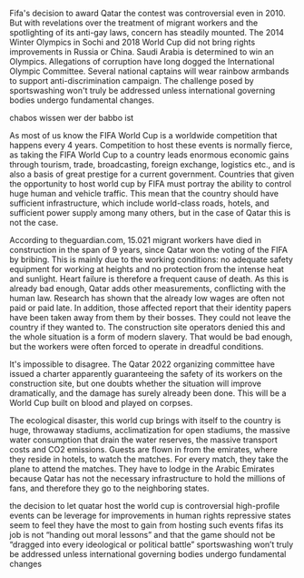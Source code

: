 
Fifa's decision to award Qatar the contest was controversial even in 2010. But with revelations over the treatment of migrant workers and the spotlighting of its anti-gay laws, concern has steadily mounted. The 2014 Winter Olympics in Sochi and 2018 World Cup did not bring rights improvements in Russia or China. Saudi Arabia is determined to win an Olympics. Allegations of corruption have long dogged the International Olympic Committee. Several national captains will wear rainbow armbands to support anti-discrimination campaign. The challenge posed by sportswashing won't truly be addressed unless international governing bodies undergo fundamental changes.

chabos wissen wer der babbo ist



As most of us know the FIFA World Cup is a worldwide competition that happens every 4 years. Competition to host these events is normally fierce, as taking the FIFA World Cup to a country leads enormous economic gains through tourism, trade, broadcasting, foreign exchange, logistics etc., and is also a basis of great prestige for a current government. Countries that given the opportunity to host world cup by FIFA must portray the ability to control huge human and vehicle traffic. This mean that the country should have sufficient infrastructure, which include world-class roads, hotels, and sufficient power supply among many others, but in the case of Qatar this is not the case.



According to theguardian.com, 15.021 migrant workers have died in construction in the span of 9 years, since Qatar won the voting of the FIFA by bribing. This is mainly due to the working conditions: no adequate safety equipment for working at heights and no protection from the intense heat and sunlight. Heart failure is therefore a frequent cause of death. As this is already bad enough, Qatar adds other measurements, conflicting with the human law. Research has shown that the already low wages are often not paid or paid late. In addition, those affected report that their identity papers have been taken away from them by their bosses. They could not leave the country if they wanted to. The construction site operators denied this and the whole situation is a form of modern slavery.
That would be bad enough, but the workers were often forced to operate in dreadful conditions.

It's impossible to disagree. The Qatar 2022 organizing committee have issued a charter apparently guaranteeing the safety of its workers on the construction site, but one doubts whether the situation will improve dramatically, and the damage has surely already been done.
This will be a World Cup built on blood and played on corpses.

The ecological disaster, this world cup brings with itself to the country is huge, throwaway stadiums, acclimatization for open stadiums, the massive water consumption that drain the water reserves, the massive transport costs and CO2 emissions. Guests are flown in from the emirates, where they reside in hotels, to watch the matches. For every match, they take the plane to attend the matches. They have to lodge in the Arabic Emirates because Qatar has not the necessary infrastructure to hold the millions of fans, and therefore they go to the neighboring states.


the decision to let quatar host the world cup is controversial
high-profile events can be leverage for improvements in human rights
repressive states seem to feel they have the most to gain from hosting such events
fifas its job is not “handing out moral lessons” and that the game should not be “dragged into every ideological or political battle”
sportswashing won’t truly be addressed unless international governing bodies undergo fundamental changes